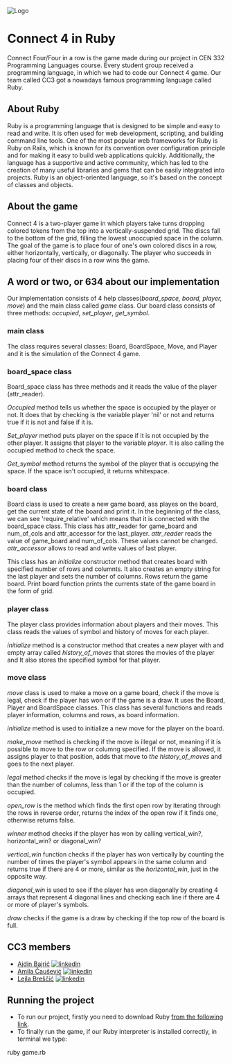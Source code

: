 
![Logo](https://scholarship.ibu.edu.ba/assets/img/logo-burch-small.png)

# Connect 4 in Ruby 
Connect Four/Four in a row is the game 
made during our project in CEN 332 Programming Languages course.
Every student group received a programming language, in which we had to code our Connect 4 game. 
Our team called CC3 got a nowadays famous programming language called Ruby.

## About Ruby 
Ruby is a programming language that is designed to be simple and easy to read and write. 
It is often used for web development, scripting, and building command line tools. 
One of the most popular web frameworks for Ruby is Ruby on Rails, which is known for its convention over configuration principle and for making it easy to build web applications quickly. 
Additionally, the language has a supportive and active community, which has led to the creation of many useful libraries and gems that can be easily integrated into projects. 
Ruby is an object-oriented language, so it's based on the concept of classes and objects.
## About the game
Connect 4 is a two-player 
game in which players take
 turns dropping colored tokens 
 from the top into a vertically-suspended grid. 
 The discs fall to the bottom of the grid, 
 filling the lowest unoccupied space in the column. 
 The goal of the game is to place four of one's own colored discs in a row, either horizontally, vertically, or diagonally. 
 The player who succeeds in placing four of their discs in a row wins the game.
 ## A word or two, or 634 about our implementation 
 Our implementation consists of 4 help classes(*board_space, board, player, move*) and the main class called *game* class.
 Our board class consists of three methods: *occupied*, *set_player*, *get_symbol*. 
### main class
The class requires several classes: Board, BoardSpace, Move, and Player and it is the simulation
of the Connect 4 game. 
 ### board_space class
 Board_space class has three methods and it reads the value of the player (attr_reader).

 *Occupied* method tells us whether the space is occupied by the player or not. It does that by checking is the variable 
 player 'nil' or not and returns true if it is not and false if it is. 

*Set_player* method puts player on the space if it is not occupied 
by the other player. It assigns that player to the variable *player*. 
It is also calling the occupied method to check the space. 

*Get_symbol* method returns the symbol of the player that is occupying the space.
If the space isn't occupied, it returns whitespace. 

### board class
Board class is used to create a new game board, ass playes on the board, get the current state of the board and print it. 
In the beginning of the class, we can see 'require_relative' which means that it is connected with the 
board_space class. 
This class has attr_reader for game_board and num_of_cols and attr_accessor for the last_player. 
*attr_reader* reads the value of game_board and num_of_cols. These values cannot be changed.
*attr_accessor* allows to read and write values of last player.

This class has an *initialize* constructor method that creates board with specified number of rows and columnts. 
It also creates an empty string for the last player and sets the number of columns. Rows return the game board. 
Print board function prints the currents state of the game board in the form of grid. 
### player class 
The player class provides information about players and their moves. This class  reads the values of symbol and history of moves for each player. 

*initialize* method is a constructor method that creates a new player with 
and empty array called *history_of_moves* that stores the movies of the player and 
It also stores the specified symbol for that player. 
### move class 
*move* class is used to make a move on a game board, check if the move is legal, check if the player has won or if the game is a draw. It uses the Board, Player and BoardSpace classes. 
This class has several functions and reads player information, columns and rows, as board information. 

*initialize* method is used to initialize a new move for the player on the board. 

*make_move* method is checking if the move is illegal or not, meaning if it is possible to 
move to the row or columng specified. If the move is allowed, it assigns player to that
position, adds that move to *the history_of_moves* and goes to the next player. 

*legal* method checks if the move is legal by checking if the move is greater than the number of columns, less than 1 or if the top of the column is occupied.

*open_row* is the method which finds the first open row by iterating through the rows in reverse order, returns the index of the open row if it finds one, otherwise returns false.

*winner* method checks if the player has won by calling vertical_win?, horizontal_win? or diagonal_win?

*vertical_win* function checks if the player has won vertically by counting the number of times the player's symbol appears in the same column and returns true if there are 4 or more, 
similar as the *horizontal_win*, just in the opposite way. 

*diagonal_win* is used to see if the player has won diagonally by creating 4 arrays that represent 4 diagonal lines and checking each line if there are 4 or more of player's symbols.

*draw*  checks if the game is a draw by checking if the top row of the board is full.



 


## CC3 members

- [Ajdin Bajrić](https://github.com/AjdinBajric) 
[![linkedin](https://img.shields.io/badge/linkedin-0A66C2?style=for-the-badge&logo=linkedin&logoColor=white)](https://www.linkedin.com/in/ajdin-bajric/)
- [Amila Čaušević](https://github.com/CausevicAmila)
[![linkedin](https://img.shields.io/badge/linkedin-0A66C2?style=for-the-badge&logo=linkedin&logoColor=white)](https://www.linkedin.com/in/amila-causevic-679691223/)
- [Lejla Breščić](https://github.com/lejlabrescic)
[![linkedin](https://img.shields.io/badge/linkedin-0A66C2?style=for-the-badge&logo=linkedin&logoColor=white)](https://www.linkedin.com/in/lejlabrescic/)



## Running the project

- To run our project, firstly you need to download Ruby [from the following link](https://www.ruby-lang.org/en/documentation/installation/).
- To finally run the game, if our Ruby interpreter is installed correctly, in terminal we type: 

ruby game.rb



